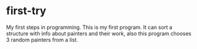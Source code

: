 # first-try
My first steps in programming.
This is my first program. 
It can sort a structure with info about painters and their work, also this program chooses 3 random painters from a list.

